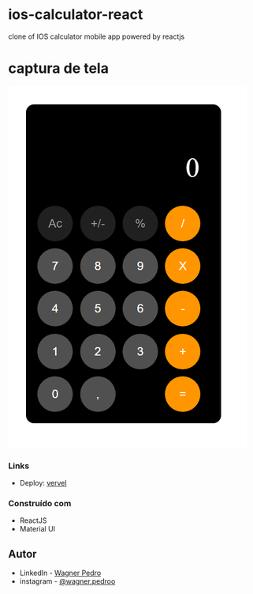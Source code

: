 # ios-calculator-react
clone of IOS calculator mobile app powered by reactjs
# captura de tela

![](./src/assets/preview.PNG)

### Links

- Deploy: [vervel](https://calculator-ochre-nu.vercel.app/)


### Construído com

- ReactJS
- Material UI

## Autor

- LinkedIn - [Wagner Pedro](https://www.linkedin.com/in/wagnerpedroo/)
- instagram - [@wagner.pedroo](https://www.instagram.com/wagner.pedroo/)

